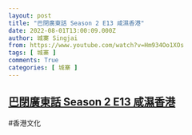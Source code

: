 ```yaml
---
layout: post
title: "巴閉廣東話 Season 2 E13 咸濕香港"
date: 2022-08-01T13:00:09.000Z
author: 城寨 Singjai
from: https://www.youtube.com/watch?v=Hm934Oo1XOs
tags: [ 城寨 ]
comments: True
categories: [ 城寨 ]
---
```

<!--1659358809000-->
[巴閉廣東話 Season 2 E13 咸濕香港](https://www.youtube.com/watch?v=Hm934Oo1XOs)
------

<div>
#香港文化
</div>
